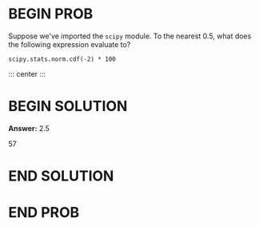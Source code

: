 # BEGIN PROB

Suppose we've imported the `scipy` module. To the nearest 0.5, what does
the following expression evaluate to?

`scipy.stats.norm.cdf(-2) * 100`

::: center
:::

# BEGIN SOLUTION
**Answer:** 2.5

<average>57</average>
# END SOLUTION

# END PROB